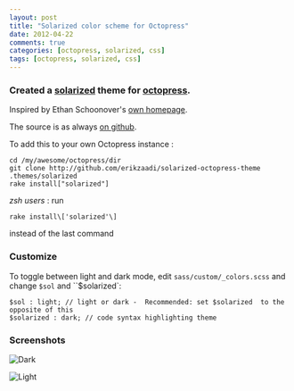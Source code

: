 ```yaml
---
layout: post
title: "Solarized color scheme for Octopress"
date: 2012-04-22
comments: true
categories: [octopress, solarized, css]
tags: [octopress, solarized, css]
---
```


### Created a  [solarized](http://ethanschoonover.com/solarized)  theme for [octopress](http://octopress.org).
Inspired by Ethan Schoonover's [own homepage](http://ethanschoonover.com/).

The source is as always [on github](https://github.com/erikzaadi/solarized-octopress-theme).

To add this to your own Octopress instance : 

```
cd /my/awesome/octopress/dir
git clone http://github.com/erikzaadi/solarized-octopress-theme .themes/solarized
rake install["solarized"]
```

_zsh users_ : run 
```
rake install\['solarized'\]
``` 
instead of the last command

### Customize

To toggle between light and dark mode, edit `sass/custom/_colors.scss` and change `$sol` and ``$solarized`:

```
$sol : light; // light or dark -  Recommended: set $solarized  to the opposite of this
$solarized : dark; // code syntax highlighting theme
```

### Screenshots

![Dark](https://github.com/erikzaadi/solarized-octopress-theme/raw/master/images/dark.png)

![Light](https://github.com/erikzaadi/solarized-octopress-theme/raw/master/images/light.png)
